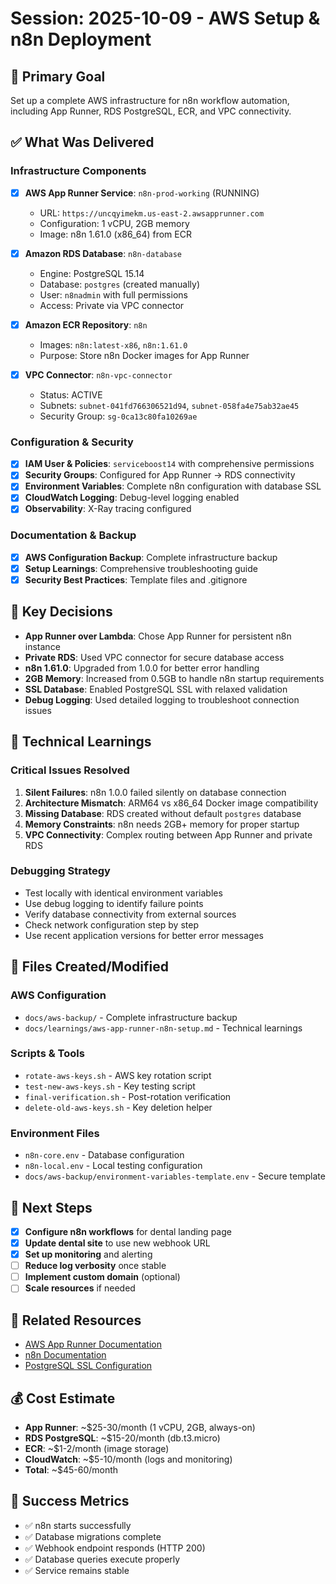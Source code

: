 # Session: 2025-10-09 - AWS Setup & n8n Deployment

## 🎯 Primary Goal
Set up a complete AWS infrastructure for n8n workflow automation, including App Runner, RDS PostgreSQL, ECR, and VPC connectivity.

## ✅ What Was Delivered

### **Infrastructure Components**
- [x] **AWS App Runner Service**: `n8n-prod-working` (RUNNING)
  - URL: `https://uncqyimekm.us-east-2.awsapprunner.com`
  - Configuration: 1 vCPU, 2GB memory
  - Image: n8n 1.61.0 (x86_64) from ECR

- [x] **Amazon RDS Database**: `n8n-database`
  - Engine: PostgreSQL 15.14
  - Database: `postgres` (created manually)
  - User: `n8nadmin` with full permissions
  - Access: Private via VPC connector

- [x] **Amazon ECR Repository**: `n8n`
  - Images: `n8n:latest-x86`, `n8n:1.61.0`
  - Purpose: Store n8n Docker images for App Runner

- [x] **VPC Connector**: `n8n-vpc-connector`
  - Status: ACTIVE
  - Subnets: `subnet-041fd766306521d94`, `subnet-058fa4e75ab32ae45`
  - Security Group: `sg-0ca13c80fa10269ae`

### **Configuration & Security**
- [x] **IAM User & Policies**: `serviceboost14` with comprehensive permissions
- [x] **Security Groups**: Configured for App Runner → RDS connectivity
- [x] **Environment Variables**: Complete n8n configuration with database SSL
- [x] **CloudWatch Logging**: Debug-level logging enabled
- [x] **Observability**: X-Ray tracing configured

### **Documentation & Backup**
- [x] **AWS Configuration Backup**: Complete infrastructure backup
- [x] **Setup Learnings**: Comprehensive troubleshooting guide
- [x] **Security Best Practices**: Template files and .gitignore

## 🔧 Key Decisions

- **App Runner over Lambda**: Chose App Runner for persistent n8n instance
- **Private RDS**: Used VPC connector for secure database access
- **n8n 1.61.0**: Upgraded from 1.0.0 for better error handling
- **2GB Memory**: Increased from 0.5GB to handle n8n startup requirements
- **SSL Database**: Enabled PostgreSQL SSL with relaxed validation
- **Debug Logging**: Used detailed logging to troubleshoot connection issues

## 🧠 Technical Learnings

### **Critical Issues Resolved**
1. **Silent Failures**: n8n 1.0.0 failed silently on database connection
2. **Architecture Mismatch**: ARM64 vs x86_64 Docker image compatibility
3. **Missing Database**: RDS created without default `postgres` database
4. **Memory Constraints**: n8n needs 2GB+ memory for proper startup
5. **VPC Connectivity**: Complex routing between App Runner and private RDS

### **Debugging Strategy**
- Test locally with identical environment variables
- Use debug logging to identify failure points
- Verify database connectivity from external sources
- Check network configuration step by step
- Use recent application versions for better error messages

## 📁 Files Created/Modified

### **AWS Configuration**
- `docs/aws-backup/` - Complete infrastructure backup
- `docs/learnings/aws-app-runner-n8n-setup.md` - Technical learnings

### **Scripts & Tools**
- `rotate-aws-keys.sh` - AWS key rotation script
- `test-new-aws-keys.sh` - Key testing script
- `final-verification.sh` - Post-rotation verification
- `delete-old-aws-keys.sh` - Key deletion helper

### **Environment Files**
- `n8n-core.env` - Database configuration
- `n8n-local.env` - Local testing configuration
- `docs/aws-backup/environment-variables-template.env` - Secure template

## 🚀 Next Steps

- [x] **Configure n8n workflows** for dental landing page
- [x] **Update dental site** to use new webhook URL
- [x] **Set up monitoring** and alerting
- [ ] **Reduce log verbosity** once stable
- [ ] **Implement custom domain** (optional)
- [ ] **Scale resources** if needed

## 🔗 Related Resources

- [AWS App Runner Documentation](https://docs.aws.amazon.com/apprunner/)
- [n8n Documentation](https://docs.n8n.io/)
- [PostgreSQL SSL Configuration](https://www.postgresql.org/docs/current/ssl-tcp.html)

## 💰 Cost Estimate
- **App Runner**: ~$25-30/month (1 vCPU, 2GB, always-on)
- **RDS PostgreSQL**: ~$15-20/month (db.t3.micro)
- **ECR**: ~$1-2/month (image storage)
- **CloudWatch**: ~$5-10/month (logs and monitoring)
- **Total**: ~$45-60/month

## 🎉 Success Metrics
- ✅ n8n starts successfully
- ✅ Database migrations complete
- ✅ Webhook endpoint responds (HTTP 200)
- ✅ Database queries execute properly
- ✅ Service remains stable
